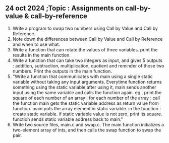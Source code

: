 ## 24 oct 2024 ;Topic : Assignments on call-by-value & call-by-reference


1) Write a program to swap two numbers using Call by Value and Call by Reference.
2) Note down the differences between Call by Value and Call by Reference and when to use what.
3) Write a function that can rotate the values of three variables. print the results in the main function.
4) Write a function that can take two integers as input, and gives 5 outputs : addition, subtraction, multiplication, quotient and reminder of those two numbers. Print the outputs in the main function.
5) "Write a function that communicates with main using a single static variable without taking any input arguments.
Everytime function returns something using the static variable,after using it, main sends another input using the same variable and calls the function again.
eg., print the square of each number of an array :
for each number of the array :
    call the function
    main gets the static variable address as return value from function.
    main puts the array element in static variable.
in the function :
    create static variable.
    if static variable value is not zero, print its square.
    function sends static variable address back to main."
6) Write two source files, main.c and swap.c. The main function initializes a two-element array of ints, and then calls the swap function to swap the pair.


